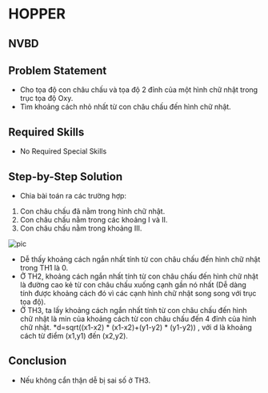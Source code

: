 # HOPPER
## NVBD

## Problem Statement
* Cho tọa độ con châu chấu và tọa độ 2 đỉnh của một hình chữ nhật trong trục tọa độ Oxy.
* Tìm khoảng cách nhỏ nhất từ con châu chấu đến hình chữ nhật.

## Required Skills
* No Required Special Skills

## Step-by-Step Solution
* Chia bài toán ra các trường hợp:

 1. Con châu chấu đã nằm trong hình chữ nhật.
 2. Con châu chấu nằm trong các khoảng I và II.
 3. Con châu chấu nằm trong khoảng III.

 ![pic](http://i.imgur.com/cM8rdOq.png)

* Dễ thấy khoảng cách ngắn nhất tính từ con châu chấu đến hình chữ nhật trong TH1 là 0.
* Ở TH2, khoảng cách ngắn nhất tính từ con châu chấu đến hình chữ nhật là đường cao kẻ từ con châu chấu xuống cạnh gần nó nhất (Dễ dàng tính được khoảng cách đó vì các cạnh hình chữ nhật song song với trục tọa độ).
* Ở TH3, ta lấy khoảng cách ngắn nhất tính từ con châu chấu đến hình chữ nhật là min của khoảng cách từ con châu chấu đến 4 đỉnh của hình chữ nhật. 
 *d=sqrt((x1-x2) * (x1-x2)+(y1-y2) * (y1-y2)) , với d là khoảng cách từ điểm (x1,y1) đến (x2,y2).

## Conclusion
* Nếu không cẩn thận dễ bị sai số ở TH3.
